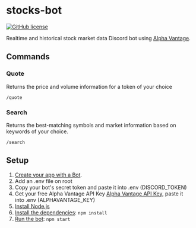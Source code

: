 # stocks-bot
[![GitHub license](https://img.shields.io/badge/license-MIT-blue.svg)](https://github.com/rafael89/stocks-bot/blob/main/LICENSE)

Realtime and historical stock market data Discord bot using [Alpha Vantage](https://www.alphavantage.co/).

## Commands
### Quote
Returns the price and volume information for a token of your choice

`/quote`

### Search

Returns the best-matching symbols and market information based on keywords of your choice.

`/search`

## Setup
1. [Create your app with a Bot](https://discordapp.com/developers/applications/me).
2. Add an .env file on root
3. Copy your bot's secret token and paste it into .env (DISCORD_TOKEN)
4. Get your free Alpha Vantage API Key [Alpha Vantage API Key](https://www.alphavantage.co/support/#api-key), paste it into .env (ALPHAVANTAGE_KEY)
5. [Install Node.js](https://nodejs.org/en/download)
6. [Install the dependencies](./package.json): `npm install`
7. [Run the bot](./index.js): `npm start`
